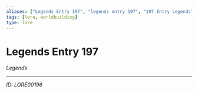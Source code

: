 ```yaml
---
aliases: ["Legends Entry 197", "legends entry 197", "197 Entry Legends"]
tags: [lore, worldbuilding]
type: lore
---
```


# Legends Entry 197

*Legends*

---
*ID: LORE00196*